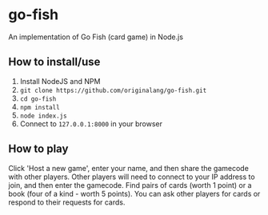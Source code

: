 # go-fish
An implementation of Go Fish (card game) in Node.js

## How to install/use
1. Install NodeJS and NPM
2. `git clone https://github.com/originalang/go-fish.git`
3. `cd go-fish`
4. `npm install`
5. `node index.js`
6. Connect to `127.0.0.1:8000` in your browser

## How to play
Click 'Host a new game', enter your name, and then share the gamecode with other players. Other players will need to connect to your IP address to join, and then enter the gamecode. Find pairs of cards (worth 1 point) or a book (four of a kind - worth 5 points). You can ask other players for cards or respond to their requests for cards.